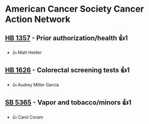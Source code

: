 # American Cancer Society Cancer Action Network

## [HB 1357](/bill/2023-24/hb/1357/) - Prior authorization/health 👍1  
* 👍 Matt Helder

## [HB 1626](/bill/2023-24/hb/1626/) - Colorectal screening tests 👍1  
* 👍 Audrey Miller Garcia

## [SB 5365](/bill/2023-24/sb/5365/) - Vapor and tobacco/minors 👍1  
* 👍 Carol Coram